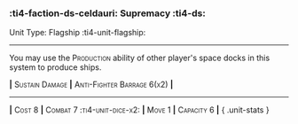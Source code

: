 ### :ti4-faction-ds-celdauri: **Supremacy** :ti4-ds:

Unit Type: Flagship :ti4-unit-flagship:

---

You may use the <span style="font-variant:small-caps;">Production</span> ability of other player's space docks in this system to produce ships.

__|__ <span style="font-variant:small-caps;">Sustain Damage</span> __|__ <span style="font-variant:small-caps;">Anti-Fighter Barrage 6(x2)</span> __|__

---

__|__ <span style="font-variant:small-caps;">Cost 8</span> __|__ <span style="font-variant:small-caps;">Combat 7 :ti4-unit-dice-x2:</span> __|__ <span style="font-variant:small-caps;">Move 1</span> __|__ <span style="font-variant:small-caps;">Capacity 6</span> __|__
{ .unit-stats }
